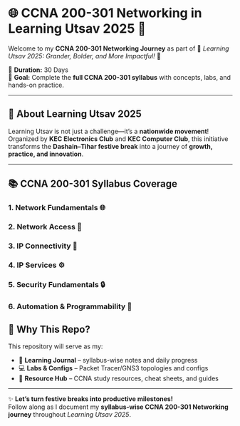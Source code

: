 # 🌐 CCNA 200-301 Networking in Learning Utsav 2025 🚀  

Welcome to my **CCNA 200-301 Networking Journey** as part of 🌟 *Learning Utsav 2025: Grander, Bolder, and More Impactful!* 🌟  

📅 **Duration:** 30 Days  
🎯 **Goal:** Complete the **full CCNA 200-301 syllabus** with concepts, labs, and hands-on practice.  

---

## 🚀 About Learning Utsav 2025  

Learning Utsav is not just a challenge—it’s a **nationwide movement**!  
Organized by **KEC Electronics Club** and **KEC Computer Club**, this initiative transforms the **Dashain–Tihar festive break** into a journey of **growth, practice, and innovation**.  

---

## 📚 CCNA 200-301 Syllabus Coverage  

### 1. Network Fundamentals 🌐  
### 2. Network Access 🔗  
### 3. IP Connectivity 📡  
### 4. IP Services ⚙️  
### 5. Security Fundamentals 🔒    
### 6. Automation & Programmability 🤖  



## 🌟 Why This Repo?  

This repository will serve as my:  

- 📒 **Learning Journal** – syllabus-wise notes and daily progress  
- 💻 **Labs & Configs** – Packet Tracer/GNS3 topologies and configs  
- 🔗 **Resource Hub** – CCNA study resources, cheat sheets, and guides  

---

✨ **Let’s turn festive breaks into productive milestones!**  
Follow along as I document my **syllabus-wise CCNA 200-301 Networking journey** throughout *Learning Utsav 2025*.  


